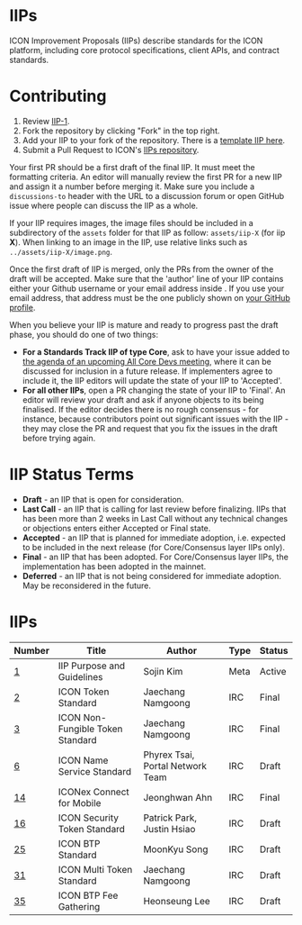 # IIPs
ICON Improvement Proposals (IIPs) describe standards for the ICON platform, including core protocol specifications, client APIs, and contract standards.

# Contributing

 1. Review [IIP-1](IIPS/iip-1.md).
 2. Fork the repository by clicking "Fork" in the top right.
 3. Add your IIP to your fork of the repository. There is a [template IIP here](iip-X.md).
 4. Submit a Pull Request to ICON's [IIPs repository](https://github.com/icon-project/IIPs).

Your first PR should be a first draft of the final IIP. It must meet the formatting criteria. An editor will manually review the first PR for a new IIP and assign it a number before merging it. Make sure you include a `discussions-to` header with the URL to a discussion forum or open GitHub issue where people can discuss the IIP as a whole.

If your IIP requires images, the image files should be included in a subdirectory of the `assets` folder for that IIP as follow: `assets/iip-X` (for iip **X**). When linking to an image in the IIP, use relative links such as `../assets/iip-X/image.png`.

Once the first draft of IIP is merged, only the PRs from the owner of the draft will be accepted. Make sure that the 'author' line of your IIP contains either your Github username or your email address inside <triangular brackets>. If you use your email address, that address must be the one publicly shown on [your GitHub profile](https://github.com/settings/profile).

When you believe your IIP is mature and ready to progress past the draft phase, you should do one of two things:

 - **For a Standards Track IIP of type Core**, ask to have your issue added to [the agenda of an upcoming All Core Devs meeting](https://github.com/icon-project/pm/issues), where it can be discussed for inclusion in a future release. If implementers agree to include it, the IIP editors will update the state of your IIP to 'Accepted'.
 - **For all other IIPs**, open a PR changing the state of your IIP to 'Final'. An editor will review your draft and ask if anyone objects to its being finalised. If the editor decides there is no rough consensus - for instance, because contributors point out significant issues with the IIP - they may close the PR and request that you fix the issues in the draft before trying again.

# IIP Status Terms
* **Draft** - an IIP that is open for consideration.
* **Last Call** - an IIP that is calling for last review before finalizing. IIPs that has been more than 2 weeks in Last Call without any technical changes or objections enters either Accepted or Final state.
* **Accepted** - an IIP that is planned for immediate adoption, i.e. expected to be included in the next release (for Core/Consensus layer IIPs only).
* **Final** - an IIP that has been adopted. For Core/Consensus layer IIPs, the implementation has been adopted in the mainnet.
* **Deferred** - an IIP that is not being considered for immediate adoption. May be reconsidered in the future.

# IIPs

| Number             | Title                      | Author    | Type | Status |
| ------------------ | -------------------------- | --------- | ---- | ------ |
| [1](IIPS/iip-1.md) | IIP Purpose and Guidelines | Sojin Kim | Meta | Active |
| [2](IIPS/iip-2.md) | ICON Token Standard | Jaechang Namgoong  | IRC | Final |
| [3](IIPS/iip-3.md) | ICON Non-Fungible Token Standard | Jaechang Namgoong  | IRC | Final |
| [6](IIPS/iip-6.md) | ICON Name Service Standard | Phyrex Tsai, Portal Network Team | IRC | Draft |
| [14](IIPS/iip-14.md) | ICONex Connect for Mobile | Jeonghwan Ahn | IRC | Final |
| [16](IIPS/iip-16.md) | ICON Security Token Standard | Patrick Park, Justin Hsiao | IRC | Draft |
| [25](IIPS/iip-25.md) | ICON BTP Standard | MoonKyu Song | IRC | Draft |
| [31](IIPS/iip-31.md) | ICON Multi Token Standard | Jaechang Namgoong | IRC | Draft |
| [35](IIPS/iip-35.md) | ICON BTP Fee Gathering | Heonseung Lee | IRC | Draft |
